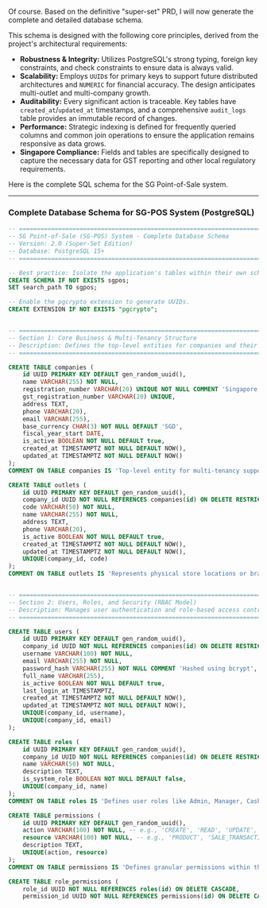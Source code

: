 Of course. Based on the definitive "super-set" PRD, I will now generate the complete and detailed database schema.

This schema is designed with the following core principles, derived from the project's architectural requirements:

*   **Robustness & Integrity:** Utilizes PostgreSQL's strong typing, foreign key constraints, and check constraints to ensure data is always valid.
*   **Scalability:** Employs `UUID`s for primary keys to support future distributed architectures and `NUMERIC` for financial accuracy. The design anticipates multi-outlet and multi-company growth.
*   **Auditability:** Every significant action is traceable. Key tables have `created_at`/`updated_at` timestamps, and a comprehensive `audit_logs` table provides an immutable record of changes.
*   **Performance:** Strategic indexing is defined for frequently queried columns and common join operations to ensure the application remains responsive as data grows.
*   **Singapore Compliance:** Fields and tables are specifically designed to capture the necessary data for GST reporting and other local regulatory requirements.

Here is the complete SQL schema for the SG Point-of-Sale system.

---

### **Complete Database Schema for SG-POS System (PostgreSQL)**

```sql
-- =============================================================================
-- SG Point-of-Sale (SG-POS) System - Complete Database Schema
-- Version: 2.0 (Super-Set Edition)
-- Database: PostgreSQL 15+
-- =============================================================================

-- Best practice: Isolate the application's tables within their own schema.
CREATE SCHEMA IF NOT EXISTS sgpos;
SET search_path TO sgpos;

-- Enable the pgcrypto extension to generate UUIDs.
CREATE EXTENSION IF NOT EXISTS "pgcrypto";


-- =============================================================================
-- Section 1: Core Business & Multi-Tenancy Structure
-- Description: Defines the top-level entities for companies and their outlets.
-- =============================================================================

CREATE TABLE companies (
    id UUID PRIMARY KEY DEFAULT gen_random_uuid(),
    name VARCHAR(255) NOT NULL,
    registration_number VARCHAR(20) UNIQUE NOT NULL COMMENT 'Singapore UEN',
    gst_registration_number VARCHAR(20) UNIQUE,
    address TEXT,
    phone VARCHAR(20),
    email VARCHAR(255),
    base_currency CHAR(3) NOT NULL DEFAULT 'SGD',
    fiscal_year_start DATE,
    is_active BOOLEAN NOT NULL DEFAULT true,
    created_at TIMESTAMPTZ NOT NULL DEFAULT NOW(),
    updated_at TIMESTAMPTZ NOT NULL DEFAULT NOW()
);
COMMENT ON TABLE companies IS 'Top-level entity for multi-tenancy support.';

CREATE TABLE outlets (
    id UUID PRIMARY KEY DEFAULT gen_random_uuid(),
    company_id UUID NOT NULL REFERENCES companies(id) ON DELETE RESTRICT,
    code VARCHAR(50) NOT NULL,
    name VARCHAR(255) NOT NULL,
    address TEXT,
    phone VARCHAR(20),
    is_active BOOLEAN NOT NULL DEFAULT true,
    created_at TIMESTAMPTZ NOT NULL DEFAULT NOW(),
    updated_at TIMESTAMPTZ NOT NULL DEFAULT NOW(),
    UNIQUE(company_id, code)
);
COMMENT ON TABLE outlets IS 'Represents physical store locations or branches.';


-- =============================================================================
-- Section 2: Users, Roles, and Security (RBAC Model)
-- Description: Manages user authentication and role-based access control.
-- =============================================================================

CREATE TABLE users (
    id UUID PRIMARY KEY DEFAULT gen_random_uuid(),
    company_id UUID NOT NULL REFERENCES companies(id) ON DELETE RESTRICT,
    username VARCHAR(100) NOT NULL,
    email VARCHAR(255) NOT NULL,
    password_hash VARCHAR(255) NOT NULL COMMENT 'Hashed using bcrypt',
    full_name VARCHAR(255),
    is_active BOOLEAN NOT NULL DEFAULT true,
    last_login_at TIMESTAMPTZ,
    created_at TIMESTAMPTZ NOT NULL DEFAULT NOW(),
    updated_at TIMESTAMPTZ NOT NULL DEFAULT NOW(),
    UNIQUE(company_id, username),
    UNIQUE(company_id, email)
);

CREATE TABLE roles (
    id UUID PRIMARY KEY DEFAULT gen_random_uuid(),
    company_id UUID NOT NULL REFERENCES companies(id) ON DELETE RESTRICT,
    name VARCHAR(50) NOT NULL,
    description TEXT,
    is_system_role BOOLEAN NOT NULL DEFAULT false,
    UNIQUE(company_id, name)
);
COMMENT ON TABLE roles IS 'Defines user roles like Admin, Manager, Cashier.';

CREATE TABLE permissions (
    id UUID PRIMARY KEY DEFAULT gen_random_uuid(),
    action VARCHAR(100) NOT NULL, -- e.g., 'CREATE', 'READ', 'UPDATE', 'DELETE', 'APPROVE'
    resource VARCHAR(100) NOT NULL, -- e.g., 'PRODUCT', 'SALE_TRANSACTION', 'USER_MANAGEMENT'
    description TEXT,
    UNIQUE(action, resource)
);
COMMENT ON TABLE permissions IS 'Defines granular permissions within the system.';

CREATE TABLE role_permissions (
    role_id UUID NOT NULL REFERENCES roles(id) ON DELETE CASCADE,
    permission_id UUID NOT NULL REFERENCES permissions(id) ON DELETE CASCADE
